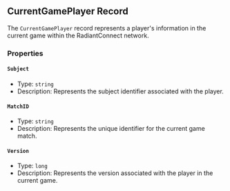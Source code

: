 ## CurrentGamePlayer Record

The `CurrentGamePlayer` record represents a player's information in the current game within the RadiantConnect network.

### Properties

#### `Subject`

- Type: `string`
- Description: Represents the subject identifier associated with the player.

#### `MatchID`

- Type: `string`
- Description: Represents the unique identifier for the current game match.

#### `Version`

- Type: `long`
- Description: Represents the version associated with the player in the current game.

